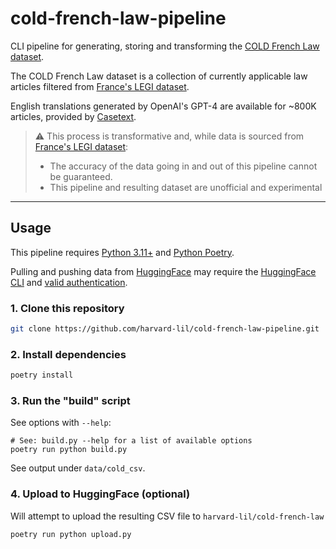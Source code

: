 # cold-french-law-pipeline

CLI pipeline for generating, storing and transforming the [COLD French Law dataset](https://huggingface.co/datasets/harvard-lil/cold-french-law).

The COLD French Law dataset is a collection of currently applicable law articles filtered from [France's LEGI dataset](https://www.data.gouv.fr/fr/datasets/legi-codes-lois-et-reglements-consolides/). 

English translations generated by OpenAI's GPT-4 are available for ~800K articles, provided by [Casetext](https://casetext.com/).

> ⚠️ This process is transformative and, while data is sourced from [France's LEGI dataset](https://www.data.gouv.fr/fr/datasets/legi-codes-lois-et-reglements-consolides/):
> - The accuracy of the data going in and out of this pipeline cannot be guaranteed.  
> - This pipeline and resulting dataset are unofficial and experimental

---

## Usage

This pipeline requires [Python 3.11+](https://www.python.org/) and [Python Poetry](https://python-poetry.org/).

Pulling and pushing data from [HuggingFace](https://huggingface.co/) may require the [HuggingFace CLI](https://huggingface.co/docs/huggingface_hub/en/guides/cli) and [valid authentication](https://huggingface.co/docs/huggingface_hub/en/guides/cli#huggingface-cli-login).

### 1. Clone this repository
```bash
git clone https://github.com/harvard-lil/cold-french-law-pipeline.git
```

### 2. Install dependencies
```bash
poetry install
```

### 3. Run the "build" script
See options with `--help`:
```
# See: build.py --help for a list of available options
poetry run python build.py
```

See output under `data/cold_csv`.

### 4. Upload to HuggingFace (optional)
Will attempt to upload the resulting CSV file to `harvard-lil/cold-french-law`

```
poetry run python upload.py
```